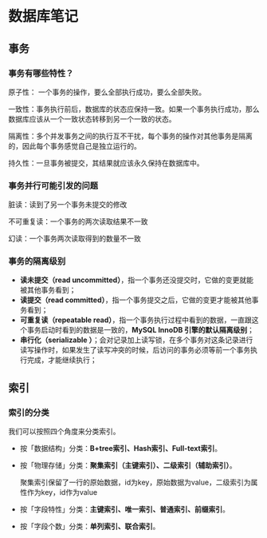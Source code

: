 # 数据库笔记

## 事务

### 事务有哪些特性？

原子性： 一个事务的操作，要么全部执行成功，要么全部失败。

一致性：事务执行前后，数据库的状态应保持一致。如果一个事务执行成功，那么数据库应该从一个一致状态转移到另一个一致的状态。

隔离性：多个并发事务之间的执行互不干扰，每个事务的操作对其他事务是隔离的，因此每个事务感觉自己是独立运行的。

持久性：一旦事务被提交，其结果就应该永久保持在数据库中。



### 事务并行可能引发的问题

脏读：读到了另一个事务未提交的修改

不可重复读：一个事务的两次读取结果不一致

幻读：一个事务两次读取得到的数量不一致



### 事务的隔离级别

-   **读未提交（read uncommitted）**，指一个事务还没提交时，它做的变更就能被其他事务看到；
-   **读提交（read committed）**，指一个事务提交之后，它做的变更才能被其他事务看到；
-   **可重复读（repeatable read）**，指一个事务执行过程中看到的数据，一直跟这个事务启动时看到的数据是一致的，**MySQL InnoDB 引擎的默认隔离级别**；
-   **串行化（serializable ）**；会对记录加上读写锁，在多个事务对这条记录进行读写操作时，如果发生了读写冲突的时候，后访问的事务必须等前一个事务执行完成，才能继续执行；



## 索引

###  索引的分类

我们可以按照四个角度来分类索引。

-   按「数据结构」分类：**B+tree索引、Hash索引、Full-text索引**。

-   按「物理存储」分类：**聚集索引（主键索引）、二级索引（辅助索引）**。

    聚集索引保留了一行的原始数据，id为key，原始数据为value，二级索引为属性作为key，id作为value

-   按「字段特性」分类：**主键索引、唯一索引、普通索引、前缀索引**。

-   按「字段个数」分类：**单列索引、联合索引**。



